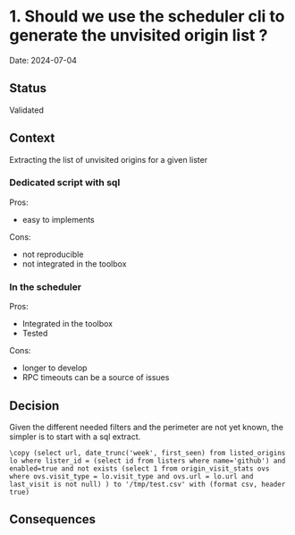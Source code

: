 # 1. Should we use the scheduler cli to generate the unvisited origin list ?

Date: 2024-07-04

## Status

Validated

## Context

Extracting the list of unvisited origins for a given lister

### Dedicated script with sql

Pros:
- easy to implements

Cons:
- not reproducible
- not integrated in the toolbox

### In the scheduler

Pros:
- Integrated in the toolbox
- Tested

Cons:
- longer to develop
- RPC timeouts can be a source of issues


## Decision

Given the different needed filters and the perimeter are not yet known, the simpler is to
start with a sql extract.

```
\copy (select url, date_trunc('week', first_seen) from listed_origins lo where lister_id = (select id from listers where name='github') and enabled=true and not exists (select 1 from origin_visit_stats ovs where ovs.visit_type = lo.visit_type and ovs.url = lo.url and last_visit is not null) ) to '/tmp/test.csv' with (format csv, header true)
```


## Consequences

